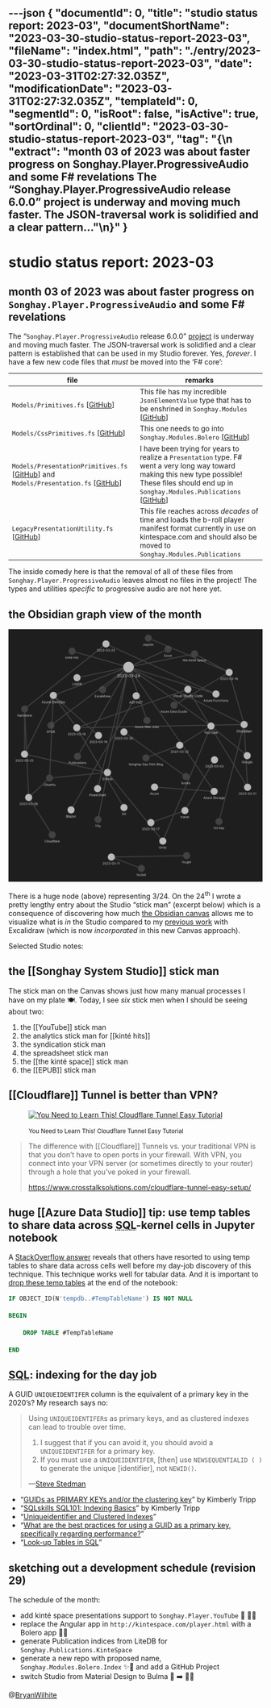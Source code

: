 ---json
{
  "documentId": 0,
  "title": "studio status report: 2023-03",
  "documentShortName": "2023-03-30-studio-status-report-2023-03",
  "fileName": "index.html",
  "path": "./entry/2023-03-30-studio-status-report-2023-03",
  "date": "2023-03-31T02:27:32.035Z",
  "modificationDate": "2023-03-31T02:27:32.035Z",
  "templateId": 0,
  "segmentId": 0,
  "isRoot": false,
  "isActive": true,
  "sortOrdinal": 0,
  "clientId": "2023-03-30-studio-status-report-2023-03",
  "tag": "{\n  \"extract\": \"month 03 of 2023 was about faster progress on Songhay.Player.ProgressiveAudio and some F# revelations The “Songhay.Player.ProgressiveAudio release 6.0.0” project is underway and moving much faster. The JSON-traversal work is solidified and a clear pattern…\"\n}"
}
---

# studio status report: 2023-03

## month 03 of 2023 was about faster progress on `Songhay.Player.ProgressiveAudio` and some F# revelations

The “`Songhay.Player.ProgressiveAudio` release 6.0.0” [project](https://github.com/users/BryanWilhite/projects/9) is underway and moving much faster. The JSON-traversal work is solidified and a clear pattern is established that can be used in my Studio forever. Yes, _forever_. I have a few new code files that _must_ be moved into the ‘F# core’:

| file | remarks |
| - | - |
| `Models/Primitives.fs` [[GitHub](https://github.com/BryanWilhite/Songhay.Player.ProgressiveAudio/blob/96a8bcdabefb43e3041da218f79e29275fd7d528/Songhay.Player.ProgressiveAudio/Models/Primitives.fs)] | This file has my incredible `JsonElementValue` type that has to be enshrined in `Songhay.Modules` [[GitHub](https://github.com/BryanWilhite/Songhay.Modules)] |
| `Models/CssPrimitives.fs` [[GitHub](https://github.com/BryanWilhite/Songhay.Player.ProgressiveAudio/blob/96a8bcdabefb43e3041da218f79e29275fd7d528/Songhay.Player.ProgressiveAudio/Models/CssPrimitives.fs)] | This one needs to go into `Songhay.Modules.Bolero` [[GitHub](https://github.com/BryanWilhite/Songhay.Modules.Bolero)] |
| `Models/PresentationPrimitives.fs` [[GitHub](https://github.com/BryanWilhite/Songhay.Player.ProgressiveAudio/blob/96a8bcdabefb43e3041da218f79e29275fd7d528/Songhay.Player.ProgressiveAudio/Models/PresentationPrimitives.fs)] and `Models/Presentation.fs` [[GitHub](https://github.com/BryanWilhite/Songhay.Player.ProgressiveAudio/blob/96a8bcdabefb43e3041da218f79e29275fd7d528/Songhay.Player.ProgressiveAudio/Models/Primitives.fs)] | I have been trying for years to realize a `Presentation` type. F# went a very long way toward making this new type possible! These files should end up in `Songhay.Modules.Publications` [[GitHub](https://github.com/BryanWilhite/Songhay.Modules.Publications)] |
| `LegacyPresentationUtility.fs` [[GitHub](https://github.com/BryanWilhite/Songhay.Player.ProgressiveAudio/blob/96a8bcdabefb43e3041da218f79e29275fd7d528/Songhay.Player.ProgressiveAudio/LegacyPresentationUtility.fs)] | This file reaches across _decades_ of time and loads the b-roll player manifest format currently in use on kintespace.com and should also be moved to `Songhay.Modules.Publications` |

The inside comedy here is that the removal of all of these files from `Songhay.Player.ProgressiveAudio` leaves almost no files in the project! The types and utilities _specific_ to progressive audio are not here yet.

## the Obsidian graph view of the month

![the Obsidian graph view of the month](../../image/day-path-2023-03-30-20-18-10.png)

There is a huge node (above) representing 3/24. On the 24<sup>th</sup> I wrote a pretty lengthy entry about the Studio “stick man” (excerpt below) which is a consequence of discovering how much [the Obsidian canvas](https://www.youtube.com/watch?v=rPescoJzcFA) allows me to visualize what is _in_ the Studio compared to my [previous work](http://songhayblog.azurewebsites.net/entry/2022-09-28-studio-status-report-2022-09/) with Excalidraw (which is now _incorporated_ in this new Canvas approach).

Selected Studio notes:

## the [[Songhay System Studio]] stick man

The stick man on the Canvas shows just how many manual processes I have on my plate 🍽. Today, I see _six_ stick men when I should be seeing about two:

1. the [[YouTube]] stick man
2. the analytics stick man for [[kinté hits]]
3. the syndication stick man
4. the spreadsheet stick man
5. the [[the kinté space]] stick man
6. the [[EPUB]] stick man

## [[Cloudflare]] Tunnel is better than VPN?

<figure>
    <a href="https://www.youtube.com/watch?v=ZvIdFs3M5ic">
        <img alt="You Need to Learn This! Cloudflare Tunnel Easy Tutorial" src="https://img.youtube.com/vi/ZvIdFs3M5ic/maxresdefault.jpg" width="480" />
    </a>
    <p><small>You Need to Learn This! Cloudflare Tunnel Easy Tutorial</small></p>
</figure>

>The difference with [[Cloudflare]] Tunnels vs. your traditional VPN is that you don’t have to open ports in your firewall. With VPN, you connect into your VPN server (or sometimes directly to your router) through a hole that you’ve poked in your firewall.
>
><https://www.crosstalksolutions.com/cloudflare-tunnel-easy-setup/>
>

## huge [[Azure Data Studio]] tip: use temp tables to share data across <acronym title="Structured Query Language">SQL</acronym>-kernel cells in Jupyter notebook

A [StackOverflow answer](https://stackoverflow.com/a/59035152/22944) reveals that others have resorted to using temp tables to share data across cells well before my day-job discovery of this technique. This technique works well for tabular data. And it is important to [drop these temp tables](https://www.sqlshack.com/how-to-drop-temp-tables-in-sql-server/) at the end of the notebook:

```sql
IF OBJECT_ID(N'tempdb..#TempTableName') IS NOT NULL

BEGIN

    DROP TABLE #TempTableName

END
```

## <acronym title="Structured Query Language">SQL</acronym>: indexing for the day job

A GUID `UNIQUEIDENTIFER` column is the equivalent of a primary key in the 2020’s? My research says no:

> Using `UNIQUEIDENTIFER`s as primary keys, and as clustered indexes can lead to trouble over time.
>
> 1. I suggest that if you can avoid it, you should avoid a `UNIQUEIDENTIFER` for a primary key.
> 2. If you must use a `UNIQUEIDENTIFER`, [then] use `NEWSEQUENTIALID ( )` to generate the unique [identifier], not `NEWID()`.
>
>—[Steve Stedman](https://stevestedman.com/2021/09/should-i-use-a-unique-identifier-as-a-primary-key-2/)
>

- “[GUIDs as PRIMARY KEYs and/or the clustering key](https://www.sqlskills.com/blogs/kimberly/guids-as-primary-keys-andor-the-clustering-key/)” by Kimberly Tripp
- “[SQLskills SQL101: Indexing Basics](https://www.sqlskills.com/blogs/kimberly/sqlskills-sql101-indexing/)” by Kimberly Tripp
- “[Uniqueidentifier and Clustered Indexes](https://azure.microsoft.com/en-us/blog/uniqueidentifier-and-clustered-indexes/)”
- “[What are the best practices for using a GUID as a primary key, specifically regarding performance?](https://stackoverflow.com/questions/11938044/what-are-the-best-practices-for-using-a-guid-as-a-primary-key-specifically-rega)”
- “[Look-up Tables in SQL](https://www.red-gate.com/simple-talk/databases/sql-server/t-sql-programming-sql-server/look-up-tables-in-sql/)”

## sketching out a development schedule (revision 29)

The schedule of the month:

- add kinté space presentations support to `Songhay.Player.YouTube` 🔨 🚜✨
- replace the Angular app in `http://kintespace.com/player.html` with a Bolero app 🚜🔥
- generate Publication indices from LiteDB for `Songhay.Publications.KinteSpace`
- generate a new repo with proposed name, `Songhay.Modules.Bolero.Index` ✨🚧 and add a GitHub Project
- switch Studio from Material Design to Bulma 💄 ➡️ 💄✨

@[BryanWilhite](https://twitter.com/BryanWilhite)
